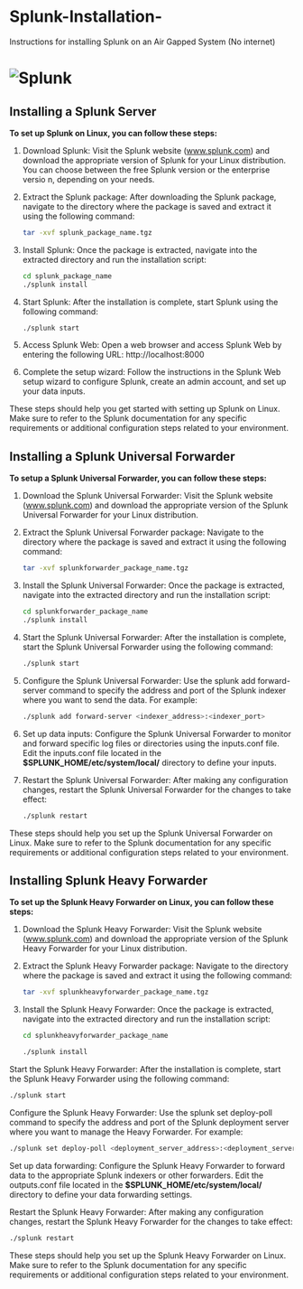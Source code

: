 # Splunk-Installation-
Instructions for installing Splunk on an Air Gapped System (No internet)

# ![Splunk][def] 
## Installing a Splunk Server

**To set up Splunk on Linux, you can follow these steps:**

1. Download Splunk: Visit the Splunk website (www.splunk.com) and download the appropriate version of Splunk for your Linux distribution. You can choose between the free Splunk version or the enterprise versio n, depending on your needs.

2. Extract the Splunk package: After downloading the Splunk package, navigate to the directory where the package is saved and extract it using the following command:
   ```bash
   tar -xvf splunk_package_name.tgz
   ```

3. Install Splunk: Once the package is extracted, navigate into the extracted directory and run the installation script:
   ```bash
   cd splunk_package_name
   ./splunk install
   ```

4. Start Splunk: After the installation is complete, start Splunk using the following command:
   ```bash
   ./splunk start
   ```

5. Access Splunk Web: Open a web browser and access Splunk Web by entering the following URL: http://localhost:8000


6. Complete the setup wizard: Follow the instructions in the Splunk Web setup wizard to configure Splunk, create an admin account, and set up your data inputs.

These steps should help you get started with setting up Splunk on Linux. Make sure to refer to the Splunk documentation for any specific requirements or additional configuration steps related to your environment.

[def]: splunk-white-black-bg.png

## Installing a Splunk Universal Forwarder 
**To setup a Splunk Universal Forwarder, you can follow these steps:**


1. Download the Splunk Universal Forwarder: Visit the Splunk website (www.splunk.com) and download the appropriate version of the Splunk Universal Forwarder for your Linux distribution.

2. Extract the Splunk Universal Forwarder package: Navigate to the directory where the package is saved and extract it using the following command:

   ```bash
   tar -xvf splunkforwarder_package_name.tgz
   ```

3. Install the Splunk Universal Forwarder: Once the package is extracted, navigate into the extracted directory and run the installation script:

   ```bash
   cd splunkforwarder_package_name
   ./splunk install
   ```

4. Start the Splunk Universal Forwarder: After the installation is complete, start the Splunk Universal Forwarder using the following command:

   ```bash
   ./splunk start
   ```

5. Configure the Splunk Universal Forwarder: Use the splunk add forward-server command to specify the address and port of the Splunk indexer where you want to send the data. For example:

   ```bash
   ./splunk add forward-server <indexer_address>:<indexer_port>
   ```

6. Set up data inputs: Configure the Splunk Universal Forwarder to monitor and forward specific log files or directories using the inputs.conf file. Edit the inputs.conf file located in the **$SPLUNK_HOME/etc/system/local/** directory to define your inputs.

7. Restart the Splunk Universal Forwarder: After making any configuration changes, restart the Splunk Universal Forwarder for the changes to take effect:

   ```bash
   ./splunk restart
   ```

These steps should help you set up the Splunk Universal Forwarder on Linux. Make sure to refer to the Splunk documentation for any specific requirements or additional configuration steps related to your environment.

## Installing Splunk Heavy Forwarder

 **To set up the Splunk Heavy Forwarder on Linux, you can follow these steps:**


1. Download the Splunk Heavy Forwarder: Visit the Splunk website (www.splunk.com) and download the appropriate version of the Splunk Heavy Forwarder for your Linux distribution.

2. Extract the Splunk Heavy Forwarder package: Navigate to the directory where the package is saved and extract it using the following command:

   ```bash
   tar -xvf splunkheavyforwarder_package_name.tgz
   ```

3. Install the Splunk Heavy Forwarder: Once the package is extracted, navigate into the extracted directory and run the installation script:

   ```bash
   cd splunkheavyforwarder_package_name

   ./splunk install
   ```

Start the Splunk Heavy Forwarder: After the installation is complete, start the Splunk Heavy Forwarder using the following command:

```bash
./splunk start
```

Configure the Splunk Heavy Forwarder: Use the splunk set deploy-poll command to specify the address and port of the Splunk deployment server where you want to manage the Heavy Forwarder. For example:


```bash
./splunk set deploy-poll <deployment_server_address>:<deployment_server_port>
```

Set up data forwarding: Configure the Splunk Heavy Forwarder to forward data to the appropriate Splunk indexers or other forwarders. Edit the outputs.conf file located in the **$SPLUNK_HOME/etc/system/local/** directory to define your data forwarding settings.

Restart the Splunk Heavy Forwarder: After making any configuration changes, restart the Splunk Heavy Forwarder for the changes to take effect:

```bash
./splunk restart
```

These steps should help you set up the Splunk Heavy Forwarder on Linux. Make sure to refer to the Splunk documentation for any specific requirements or additional configuration steps related to your environment.
